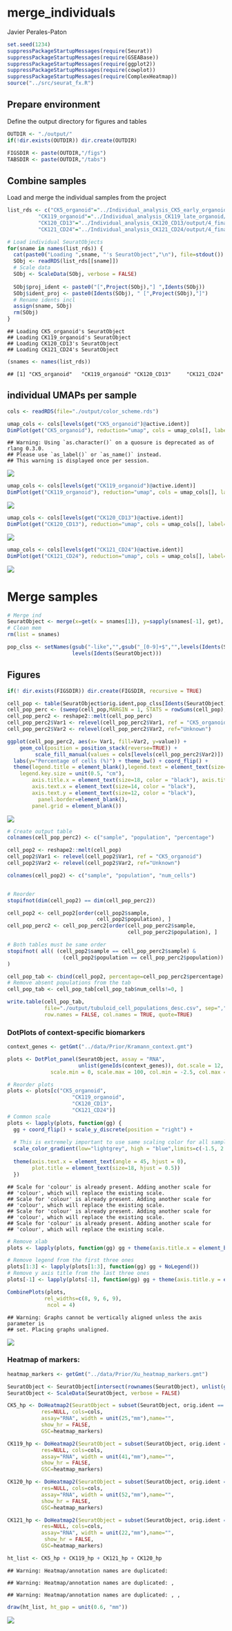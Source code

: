 merge\_individuals
================
Javier Perales-Paton

``` r
set.seed(1234)
suppressPackageStartupMessages(require(Seurat))
suppressPackageStartupMessages(require(GSEABase))
suppressPackageStartupMessages(require(ggplot2))
suppressPackageStartupMessages(require(cowplot))
suppressPackageStartupMessages(require(ComplexHeatmap))
source("../src/seurat_fx.R")
```

## Prepare environment

Define the output directory for figures and tables

``` r
OUTDIR <- "./output/"
if(!dir.exists(OUTDIR)) dir.create(OUTDIR)

FIGSDIR <- paste(OUTDIR,"/figs")
TABSDIR <- paste(OUTDIR,"/tabs")
```

## Combine samples

Load and merge the individual samples from the
project

``` r
list_rds <- c("CK5_organoid"="../Individual_analysis_CK5_early_organoid/output/4_final_assignment/data/SeuratObject.rds",
          "CK119_organoid"="../Individual_analysis_CK119_late_organoid/output/2_cell_assignment/data/SeuratObject.rds",
          "CK120_CD13"="../Individual_analysis_CK120_CD13/output/4_final_assignment/data/SeuratObject.rds",
          "CK121_CD24"="../Individual_analysis_CK121_CD24/output/4_final_assignment/data/SeuratObject.rds")

# Load individual SeuratObjects
for(sname in names(list_rds)) {
  cat(paste0("Loading ",sname, "'s SeuratObject","\n"), file=stdout())
  SObj <- readRDS(list_rds[[sname]])
  # Scale data
  SObj <- ScaleData(SObj, verbose = FALSE)
  
  SObj$proj_ident <- paste0("[",Project(SObj),"] ",Idents(SObj))
  SObj$ident_proj <- paste0(Idents(SObj), " [",Project(SObj),"]")
  # Rename idents incl
  assign(sname, SObj)
  rm(SObj)
}
```

    ## Loading CK5_organoid's SeuratObject
    ## Loading CK119_organoid's SeuratObject
    ## Loading CK120_CD13's SeuratObject
    ## Loading CK121_CD24's SeuratObject

``` r
(snames <- names(list_rds))
```

    ## [1] "CK5_organoid"   "CK119_organoid" "CK120_CD13"     "CK121_CD24"

## individual UMAPs per sample

``` r
cols <- readRDS(file="./output/color_scheme.rds")
```

``` r
umap_cols <- cols[levels(get("CK5_organoid")@active.ident)]
DimPlot(get("CK5_organoid"), reduction="umap", cols = umap_cols[], label=TRUE)
```

    ## Warning: Using `as.character()` on a quosure is deprecated as of rlang 0.3.0.
    ## Please use `as_label()` or `as_name()` instead.
    ## This warning is displayed once per session.

![](./output/figs/CK5_organoid_umap_final-1.png)<!-- -->

``` r
umap_cols <- cols[levels(get("CK119_organoid")@active.ident)]
DimPlot(get("CK119_organoid"), reduction="umap", cols = umap_cols[], label = TRUE)
```

![](./output/figs/CK119_organoid_umap_final-1.png)<!-- -->

``` r
umap_cols <- cols[levels(get("CK120_CD13")@active.ident)]
DimPlot(get("CK120_CD13"), reduction="umap", cols = umap_cols[], label=TRUE)
```

![](./output/figs/CK120_CD13_umap_final-1.png)<!-- -->

``` r
umap_cols <- cols[levels(get("CK121_CD24")@active.ident)]
DimPlot(get("CK121_CD24"), reduction="umap", cols = umap_cols[], label=TRUE)
```

![](./output/figs/CK121_CD24_umap_final-1.png)<!-- -->

# Merge samples

``` r
# Merge ind
SeuratObject <- merge(x=get(x = snames[1]), y=sapply(snames[-1], get), add.cell.ids = snames)
# Clean mem
rm(list = snames)
```

``` r
pop_clss <- setNames(gsub("-like","",gsub("_[0-9]+$","",levels(Idents(SeuratObject)))),
                     levels(Idents(SeuratObject)))
```

## Figures

``` r
if(! dir.exists(FIGSDIR)) dir.create(FIGSDIR, recursive = TRUE)
```

``` r
cell_pop <- table(SeuratObject$orig.ident,pop_clss[Idents(SeuratObject)])
cell_pop_perc <- (sweep(cell_pop,MARGIN = 1, STATS = rowSums(cell_pop), FUN = "/")) * 100
cell_pop_perc2 <- reshape2::melt(cell_pop_perc)
cell_pop_perc2$Var1 <- relevel(cell_pop_perc2$Var1, ref = "CK5_organoid")
cell_pop_perc2$Var2 <- relevel(cell_pop_perc2$Var2, ref="Unknown")

ggplot(cell_pop_perc2, aes(x= Var1, fill=Var2, y=value)) +
    geom_col(position = position_stack(reverse=TRUE)) + 
         scale_fill_manual(values = cols[levels(cell_pop_perc2$Var2)]) +
  labs(y="Percentage of cells (%)") + theme_bw() + coord_flip() +
  theme(legend.title = element_blank(),legend.text = element_text(size=10),
    legend.key.size = unit(0.5, "cm"),
        axis.title.x = element_text(size=18, color = "black"), axis.title.y = element_blank(),
        axis.text.x = element_text(size=14, color = "black"),
        axis.text.y = element_text(size=12, color = "black"),
          panel.border=element_blank(),
        panel.grid = element_blank())
```

![](./output/figs/merged_cell_prop-1.png)<!-- -->

``` r
# Create output table
colnames(cell_pop_perc2) <- c("sample", "population", "percentage")

cell_pop2 <- reshape2::melt(cell_pop)
cell_pop2$Var1 <- relevel(cell_pop2$Var1, ref = "CK5_organoid")
cell_pop2$Var2 <- relevel(cell_pop2$Var2, ref="Unknown")

colnames(cell_pop2) <- c("sample", "population", "num_cells")


# Reorder
stopifnot(dim(cell_pop2) == dim(cell_pop_perc2))

cell_pop2 <- cell_pop2[order(cell_pop2$sample,
                             cell_pop2$population), ]
cell_pop_perc2 <- cell_pop_perc2[order(cell_pop_perc2$sample,
                                       cell_pop_perc2$population), ]

# Both tables must be same order
stopifnot( all( (cell_pop2$sample == cell_pop_perc2$sample) & 
                  (cell_pop2$population == cell_pop_perc2$population))
)

cell_pop_tab <- cbind(cell_pop2, percentage=cell_pop_perc2$percentage)
# Remove absent populations from the tab
cell_pop_tab <- cell_pop_tab[cell_pop_tab$num_cells!=0, ]

write.table(cell_pop_tab,
            file="./output/tubuloid_cell_populations_desc.csv", sep=",",
            row.names = FALSE, col.names = TRUE, quote=TRUE)
```

### DotPlots of context-specific biomarkers

``` r
context_genes <- getGmt("../data/Prior/Kramann_context.gmt")
```

``` r
plots <- DotPlot_panel(SeuratObject, assay = "RNA",
                       unlist(geneIds(context_genes)), dot.scale = 12,
              scale.min = 0, scale.max = 100, col.min = -2.5, col.max = 2.5)

# Reorder plots
plots <- plots[c("CK5_organoid",
                     "CK119_organoid",
                     "CK120_CD13",
                     "CK121_CD24")]
# Common scale
plots <- lapply(plots, function(gg) {
  gg + coord_flip() + scale_y_discrete(position = "right") +
    
  # This is extremely important to use same scaling color for all samples
  scale_color_gradient(low="lightgrey", high = "blue",limits=c(-1.5, 2.5)) +
      
  theme(axis.text.x = element_text(angle = 45, hjust = 0),
        plot.title = element_text(size=18, hjust = 0.5))
  })
```

    ## Scale for 'colour' is already present. Adding another scale for
    ## 'colour', which will replace the existing scale.
    ## Scale for 'colour' is already present. Adding another scale for
    ## 'colour', which will replace the existing scale.
    ## Scale for 'colour' is already present. Adding another scale for
    ## 'colour', which will replace the existing scale.
    ## Scale for 'colour' is already present. Adding another scale for
    ## 'colour', which will replace the existing scale.

``` r
# Remove xlab
plots <- lapply(plots, function(gg) gg + theme(axis.title.x = element_blank()))

# Remove legend from the first three ones
plots[1:3] <- lapply(plots[1:3], function(gg) gg + NoLegend())
# Remove y axis title from the last three ones
plots[-1] <- lapply(plots[-1], function(gg) gg + theme(axis.title.y = element_blank()))

CombinePlots(plots,
            rel_widths=c(8, 9, 6, 9),
             ncol = 4)
```

    ## Warning: Graphs cannot be vertically aligned unless the axis parameter is
    ## set. Placing graphs unaligned.

![](./output/figs/merged_split_context_dotplot_final-1.png)<!-- -->

### Heatmap of markers:

``` r
heatmap_markers <- getGmt("../data/Prior/Xu_heatmap_markers.gmt")

SeuratObject <- SeuratObject[intersect(rownames(SeuratObject), unlist(geneIds(heatmap_markers))), ]
SeuratObject <- ScaleData(SeuratObject, verbose = FALSE)

CK5_hp <- DoHeatmap2(SeuratObject = subset(SeuratObject, orig.ident == "CK5_organoid"),
           res=NULL, cols=cols,
           assay="RNA", width = unit(25,"mm"),name="",
           show_hr = FALSE,
           GSC=heatmap_markers)

CK119_hp <- DoHeatmap2(SeuratObject = subset(SeuratObject, orig.ident == "CK119_organoid"),
           res=NULL, cols=cols,
           assay="RNA", width = unit(41,"mm"),name="",
           show_hr = FALSE,
           GSC=heatmap_markers)

CK120_hp <- DoHeatmap2(SeuratObject = subset(SeuratObject, orig.ident == "CK120_CD13"),
           res=NULL, cols=cols,
           assay="RNA", width = unit(52,"mm"),name="",
           show_hr = FALSE,
           GSC=heatmap_markers)

CK121_hp <- DoHeatmap2(SeuratObject = subset(SeuratObject, orig.ident == "CK121_CD24"),
           res=NULL, cols=cols,
           assay="RNA", width = unit(22,"mm"),name="",
            show_hr = FALSE,
           GSC=heatmap_markers)

ht_list <- CK5_hp + CK119_hp + CK121_hp + CK120_hp
```

    ## Warning: Heatmap/annotation names are duplicated:

    ## Warning: Heatmap/annotation names are duplicated: ,

    ## Warning: Heatmap/annotation names are duplicated: , ,

``` r
draw(ht_list, ht_gap = unit(0.6, "mm"))
```

![](./output/figs/merged_heatmap-1.png)<!-- -->
